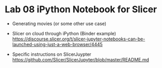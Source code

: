 # Lab 08 iPython Notebook for Slicer
* Generating movies (or some other use case)

* Slicer on cloud through iPython (Binder example) https://discourse.slicer.org/t/slicer-jupyter-notebooks-can-be-launched-using-just-a-web-browser/4445
* Specific instructions on SlicerJuypter https://github.com/Slicer/SlicerJupyter/blob/master/README.md

